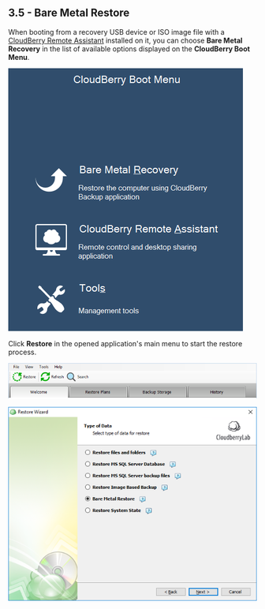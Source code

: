 ## 3.5 - Bare Metal Restore







When booting from a recovery USB device or ISO image file with a [CloudBerry Remote Assistant](https://www.cloudberrylab.com/remote-assistant.aspx) installed on it, you can choose **Bare Metal Recovery** in the list of available options displayed on the **CloudBerry Boot Menu**.

![](/assets/cloudberry-boot-menu.png)

Click **Restore** in the opened application's main menu to start the restore process.

![](/assets/cloudberry-boot-menu-restore.png)





![](/assets/restore-bare-metal-choice.png)

